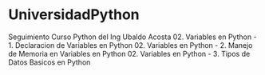 # UniversidadPython
Seguimiento Curso Python del Ing Ubaldo Acosta
02. Variables en Python - 1. Declaracion de Variables en Python
02. Variables en Python - 2. Manejo de Memoria en Variables en Python
02. Variables en Python - 3. Tipos de Datos Basicos en Python
